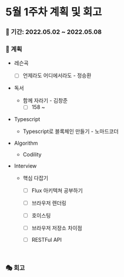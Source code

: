 # 5월 1주차 계획 및 회고

### 📆 기간: 2022.05.02 ~ 2022.05.08

### 📑 계획

- 레슨곡

  - [ ] 언제라도 어디에서라도 - 정승환
- 독서
  - 함께 자라기 - 김창준
    - [ ] 158 ~
- Typescript
  - Typescript로 블록체인 만들기 - 노마드코더

- Algorithm
  - Codility

- Interview
  - 핵심 다잡기
    - [ ] Flux 아키텍쳐 공부하기
    - [ ] 브라우저 렌더링
    - [ ] 호이스팅
    - [ ] 브라우저 저장소 차이점
    - [ ] RESTFul API


<br/>

### 🎭 회고

